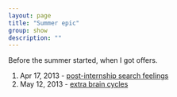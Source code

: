 ```yaml
---
layout: page
title: "Summer epic"
group: show
description: ""
---
```


Before the summer started, when I got offers.


[1]: 2013/08/12/post-internship-search-feelings
[2]: 2013/08/12/extra-brain-cycles

1. Apr 17, 2013 - [post-internship search feelings][1]
2. May 12, 2013 - [extra brain cycles][2] 
